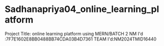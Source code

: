# Sadhanapriya04_online_learning_platform
 Project Title: online learning platform using MERN/BATCH 2 NM I'd :7F7E1602E8BB0488BB74CDA03B4D7361 TEAM I'd:NM2024TMID16440
